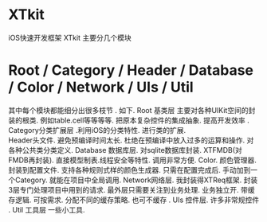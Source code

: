 # XTkit
iOS快速开发框架
XTkit
主要分几个模块
# Root / Category / Header / Database / Color / Network / UIs / Util
其中每个模块都能细分出很多枝节 . 
如下.
Root 基类层 主要对各种UIKit空间的封装的根类. 例如table.cell等等等等. 把原本复杂控件的集成抽象. 提高开发效率 .
Category分类扩展层 .利用iOS的分类特性. 进行类的扩展.  
Header头文件.  避免预编译时间太长. 杜绝在预编译中放入过多的运算和操作. 对各种公共类分类定义.
Database 数据库层. 对sqlite数据库封装. XTFMDB(对FMDB再封装). 直接模型制表.线程安全等特性. 调用非常方便.
Color. 颜色管理器. 封装到配置文件. 支持各种规则式样的颜色生成器. 只需在配置完成后. 手动加到一个Category. 就能在项目中全局调用.
Network网络层. 我封装得XTReq框架. 封装3层专门处理项目中用到的请求. 最外层只需要关注到业务处理. 业务独立开. 带缓存逻辑. 可按需求. 分配不同的缓存策略. 也可不缓存 . 
UIs 控件层. 许多非常规控件 .
Util 工具层 一些小工具. 
